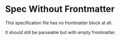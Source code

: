 # Spec Without Frontmatter

This specification file has no frontmatter block at all.

It should still be parseable but with empty frontmatter.